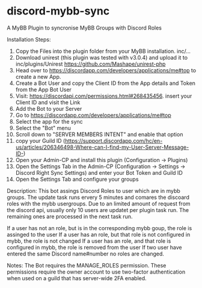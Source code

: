 # discord-mybb-sync
A MyBB Plugin to syncronise MyBB Groups with Discord Roles

Installation Steps:
1. Copy the Files into the plugin folder from your MyBB installation. inc/...
2. Download unirest (this plugin was tested with v3.0.4) and upload it to inc/plugins/Unirest
https://github.com/Mashape/unirest-php
3. Head over to https://discordapp.com/developers/applications/me#top to create a new App.
4. Create a Bot User and copy the Client ID from the App details and Token from the App Bot User
5. Visit: https://discordapi.com/permissions.html#268435456. insert your Client ID and visit the Link
6. Add the Bot to your Server
7. Go to https://discordapp.com/developers/applications/me#top
8. Select the app for the sync
9. Select the "Bot" menu
10. Scroll down to "SERVER MEMBERS INTENT" and enable that option
11. copy your Guild ID (https://support.discordapp.com/hc/en-us/articles/206346498-Where-can-I-find-my-User-Server-Message-ID-)
12. Open your Admin-CP and install this plugin (Configuration -> Plugins)
13. Open the Settings Tab in the Admin-CP (Configuration -> Settings -> Discord Right Sync Settings) and enter your Bot Token and Guild ID
14. Open the Settings Tab and configure your groups

Description:
This bot assings Discord Roles to user which are in mybb groups. The update task runs ervery 5 minutes and comares the discoard roles with the mybb usergroups. 
Due to an limited amount of request from the discord api, usually only 10 users are updatet per plugin task run. The remaining ones are processed in the next task run. 

If a user has not an role, but is in the corresponding mybb goup, the role is assinged to the user
If a user has an role, but that role is not configured in mybb, the role is not changed
If a user has an role, and that role is configured in mybb, the role is removed from the user
If two user have entered the same Discord name#number no roles are changed.

Notes:
The Bot requires the MANAGE_ROLES permission.
These permissions require the owner account to use two-factor authentication
when used on a guild that has server-wide 2FA enabled.
